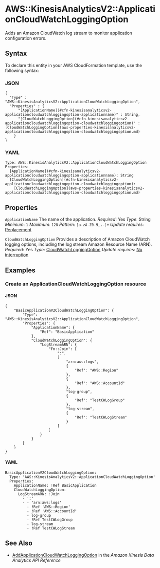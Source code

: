 # AWS::KinesisAnalyticsV2::ApplicationCloudWatchLoggingOption<a name="aws-resource-kinesisanalyticsv2-applicationcloudwatchloggingoption"></a>

Adds an Amazon CloudWatch log stream to monitor application configuration errors\.

## Syntax<a name="aws-resource-kinesisanalyticsv2-applicationcloudwatchloggingoption-syntax"></a>

To declare this entity in your AWS CloudFormation template, use the following syntax:

### JSON<a name="aws-resource-kinesisanalyticsv2-applicationcloudwatchloggingoption-syntax.json"></a>

```
{
  "Type" : "AWS::KinesisAnalyticsV2::ApplicationCloudWatchLoggingOption",
  "Properties" : {
      "[ApplicationName](#cfn-kinesisanalyticsv2-applicationcloudwatchloggingoption-applicationname)" : String,
      "[CloudWatchLoggingOption](#cfn-kinesisanalyticsv2-applicationcloudwatchloggingoption-cloudwatchloggingoption)" : [CloudWatchLoggingOption](aws-properties-kinesisanalyticsv2-applicationcloudwatchloggingoption-cloudwatchloggingoption.md)
    }
}
```

### YAML<a name="aws-resource-kinesisanalyticsv2-applicationcloudwatchloggingoption-syntax.yaml"></a>

```
Type: AWS::KinesisAnalyticsV2::ApplicationCloudWatchLoggingOption
Properties:
  [ApplicationName](#cfn-kinesisanalyticsv2-applicationcloudwatchloggingoption-applicationname): String
  [CloudWatchLoggingOption](#cfn-kinesisanalyticsv2-applicationcloudwatchloggingoption-cloudwatchloggingoption):
    [CloudWatchLoggingOption](aws-properties-kinesisanalyticsv2-applicationcloudwatchloggingoption-cloudwatchloggingoption.md)
```

## Properties<a name="aws-resource-kinesisanalyticsv2-applicationcloudwatchloggingoption-properties"></a>

`ApplicationName`  <a name="cfn-kinesisanalyticsv2-applicationcloudwatchloggingoption-applicationname"></a>
The name of the application\.
*Required*: Yes
*Type*: String
*Minimum*: `1`
*Maximum*: `128`
*Pattern*: `[a-zA-Z0-9_.-]+`
*Update requires*: [Replacement](https://docs.aws.amazon.com/AWSCloudFormation/latest/UserGuide/using-cfn-updating-stacks-update-behaviors.html#update-replacement)

`CloudWatchLoggingOption`  <a name="cfn-kinesisanalyticsv2-applicationcloudwatchloggingoption-cloudwatchloggingoption"></a>
Provides a description of Amazon CloudWatch logging options, including the log stream Amazon Resource Name \(ARN\)\.
*Required*: Yes
*Type*: [CloudWatchLoggingOption](aws-properties-kinesisanalyticsv2-applicationcloudwatchloggingoption-cloudwatchloggingoption.md)
*Update requires*: [No interruption](https://docs.aws.amazon.com/AWSCloudFormation/latest/UserGuide/using-cfn-updating-stacks-update-behaviors.html#update-no-interrupt)

## Examples<a name="aws-resource-kinesisanalyticsv2-applicationcloudwatchloggingoption--examples"></a>

### Create an ApplicationCloudWatchLoggingOption resource<a name="aws-resource-kinesisanalyticsv2-applicationcloudwatchloggingoption--examples--Create_an_ApplicationCloudWatchLoggingOption_resource"></a>

#### JSON<a name="aws-resource-kinesisanalyticsv2-applicationcloudwatchloggingoption--examples--Create_an_ApplicationCloudWatchLoggingOption_resource--json"></a>

```
{
    "BasicApplicationV2CloudWatchLoggingOption": {
        "Type": "AWS::KinesisAnalyticsV2::ApplicationCloudWatchLoggingOption",
        "Properties": {
            "ApplicationName": {
                "Ref": "BasicApplication"
            },
            "CloudWatchLoggingOption": {
                "LogStreamARN": {
                    "Fn::Join": [
                        ":",
                        [
                            "arn:aws:logs",
                            {
                                "Ref": "AWS::Region"
                            },
                            {
                                "Ref": "AWS::AccountId"
                            },
                            "log-group",
                            {
                                "Ref": "TestCWLogGroup"
                            },
                            "log-stream",
                            {
                                "Ref": "TestCWLogStream"
                            }
                        ]
                    ]
                }
            }
        }
    }
}
```

#### YAML<a name="aws-resource-kinesisanalyticsv2-applicationcloudwatchloggingoption--examples--Create_an_ApplicationCloudWatchLoggingOption_resource--yaml"></a>

```
BasicApplicationV2CloudWatchLoggingOption:
  Type: 'AWS::KinesisAnalyticsV2::ApplicationCloudWatchLoggingOption'
  Properties:
    ApplicationName: !Ref BasicApplication
    CloudWatchLoggingOption:
      LogStreamARN: !Join
        - ':'
        - - 'arn:aws:logs'
          - !Ref 'AWS::Region'
          - !Ref 'AWS::AccountId'
          - log-group
          - !Ref TestCWLogGroup
          - log-stream
          - !Ref TestCWLogStream
```

## See Also<a name="aws-resource-kinesisanalyticsv2-applicationcloudwatchloggingoption--seealso"></a>
+  [AddApplicationCloudWatchLoggingOption](https://docs.aws.amazon.com/kinesisanalytics/latest/apiv2/API_AddApplicationCloudWatchLoggingOption.html) in the *Amazon Kinesis Data Analytics API Reference*
